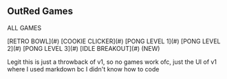 ## OutRed Games

<p>ALL GAMES</p>
[RETRO BOWL](#)
[COOKIE CLICKER](#)
[PONG LEVEL 1](#)
[PONG LEVEL 2](#)
[PONG LEVEL 3](#)
[IDLE BREAKOUT](#) (NEW)

<p>Legit this is just a throwback of v1, so no games work ofc, just the UI of v1 where I used markdown bc I didn't know how to code</p>
